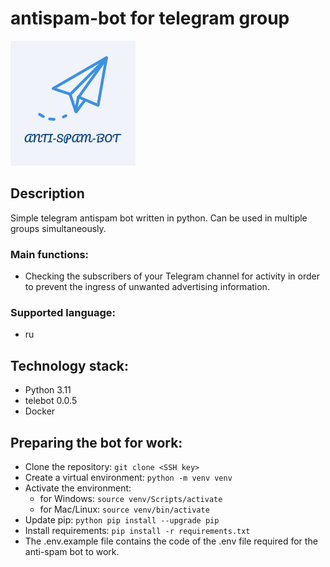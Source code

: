 # antispam-bot for telegram group
![TAB](https://github.com/nolka/telegram-antispam-bot/blob/readme-rewrite/logo.png?raw=true)
## Description
Simple telegram antispam bot written in python. Can be used in multiple groups simultaneously.
### Main functions:
* Checking the subscribers of your Telegram channel for activity in order to prevent the ingress of unwanted advertising information.
### Supported language:
* ru
## Technology stack:
* Python 3.11
* telebot 0.0.5
* Docker
## Preparing the bot for work:
* Clone the repository: ```git clone <SSH key>```
* Create a virtual environment: ```python -m venv venv```
* Activate the environment:
  * for Windows: ```source venv/Scripts/activate```
  * for Mac/Linux:  ```source venv/bin/activate```
* Update pip: ```python pip install --upgrade pip```
* Install requirements: ```pip install -r requirements.txt```
* The .env.example file contains the code of the .env file required for the anti-spam bot to work.

